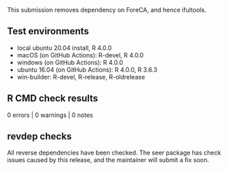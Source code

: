 This submission removes dependency on ForeCA, and hence ifultools.

## Test environments
* local ubuntu 20.04 install, R 4.0.0
* macOS (on GitHub Actions): R-devel, R 4.0.0
* windows (on GitHub Actions): R 4.0.0
* ubuntu 16.04 (on GitHub Actions): R 4.0.0, R 3.6.3
* win-builder: R-devel, R-release, R-oldrelease

## R CMD check results

0 errors | 0 warnings | 0 notes

## revdep checks

All reverse dependencies have been checked.
The seer package has check issues caused by this release, and the maintainer will submit a fix soon.

